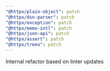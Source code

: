 ```yaml
---
"@httpx/plain-object": patch
"@httpx/dsn-parser": patch
"@httpx/exception": patch
"@httpx/memo-intl": patch
"@httpx/json-api": patch
"@httpx/assert": patch
"@httpx/treeu": patch
---
```


Internal refactor based on linter updates
